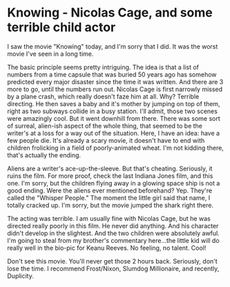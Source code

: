 # Knowing  - Nicolas Cage, and some terrible child actor #

I saw the movie "Knowing" today, and I'm sorry that I did. It was the worst movie I've seen in a long time.  

The basic principle seems pretty intriguing. The idea is that a list of numbers from a time capsule that was buried 50 years ago has somehow predicted every major disaster since the time it was written. And there are 3 more to go, until the numbers run out. Nicolas Cage is first narrowly missed by a plane crash, which really doesn't faze him at all. Why? Terrible directing. He then saves a baby and it's mother by jumping on top of them, right as two subways collide in a busy station. I'll admit, those two scenes were amazingly cool. But it went downhill from there. There was some sort of surreal, alien-ish aspect of the whole thing, that seemed to be the writer's at a loss for a way out of the situation. Here, I have an idea:  have a few people die. It's already a scary movie, it doesn't have to end with children frolicking in a field of poorly-animated wheat. I'm not kidding there, that's actually the ending.  

Aliens are a writer's ace-up-the-sleeve. But that's cheating. Seriously, it ruins the film. For more proof, check the last Indiana Jones film, and this one. I'm sorry, but the children flying away in a glowing space ship is not a good ending. Were the aliens ever mentioned beforehand? Yep. They're called the "Whisper People." The moment the little girl said that name, I totally cracked up. I'm sorry, but the movie jumped the shark right there.  

The acting was terrible. I am usually fine with Nicolas Cage, but he was directed really poorly in this film. He never did anything. And his character didn't develop in the slightest. And the two children were absolutely awful. I'm going to steal from my brother's commentary here...the little kid will do really well in the bio-pic for Keanu Reeves. No feeling, no talent. Cool!  

Don't see this movie. You'll never get those 2 hours back. Seriously, don't lose the time. I recommend Frost/Nixon, Slumdog Millionaire, and recently, Duplicity.